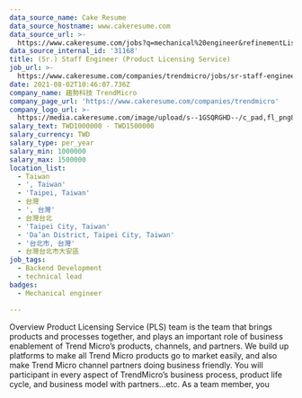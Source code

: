 ```yaml
---
data_source_name: Cake Resume
data_source_hostname: www.cakeresume.com
data_source_url: >-
  https://www.cakeresume.com/jobs?q=mechanical%20engineer&refinementList%5Blang_name%5D%5B0%5D=English&refinementList%5Bsalary_type%5D=per_year&range%5Bsalary_range%5D%5Bmin%5D=1000000&page=3
data_source_internal_id: '31168'
title: (Sr.) Staff Engineer (Product Licensing Service)
job_url: >-
  https://www.cakeresume.com/companies/trendmicro/jobs/sr-staff-engineer-product-licensing-service
date: 2021-08-02T10:46:07.736Z
company_name: 趨勢科技 TrendMicro
company_page_url: 'https://www.cakeresume.com/companies/trendmicro'
company_logo_url: >-
  https://media.cakeresume.com/image/upload/s--1GSQRGHD--/c_pad,fl_png8,h_200,w_200/v1536046772/i1wwlco86slotrkxcujd.png
salary_text: TWD1000000 - TWD1500000
salary_currency: TWD
salary_type: per_year
salary_min: 1000000
salary_max: 1500000
location_list:
  - Taiwan
  - ', Taiwan'
  - 'Taipei, Taiwan'
  - 台灣
  - ', 台灣'
  - 台灣台北
  - 'Taipei City, Taiwan'
  - 'Da’an District, Taipei City, Taiwan'
  - '台北市, 台灣'
  - 台灣台北市大安區
job_tags:
  - Backend Development
  - technical lead
badges:
  - Mechanical engineer

---
```


Overview Product Licensing Service (PLS) team is the team that brings products and processes together, and plays an important role of business enablement of Trend Micro’s products, channels, and partners. We build up platforms to make all Trend Micro products go to market easily, and also make Trend Micro channel partners doing business friendly. You will participant in every aspect of TrendMicro’s business process, product life cycle, and business model with partners…etc. As a team member, you 
